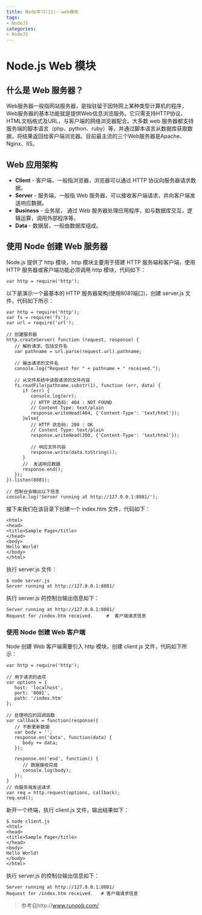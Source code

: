 ```yaml
---
title: Node学习(11)--web模块
tags: 
- NodeJS
categories:
- NodeJS
---
```


# Node.js Web 模块
## 什么是 Web 服务器？
Web服务器一般指网站服务器，是指驻留于因特网上某种类型计算机的程序，Web服务器的基本功能就是提供Web信息浏览服务。它只需支持HTTP协议、HTML文档格式及URL，与客户端的网络浏览器配合。大多数 web 服务器都支持服务端的脚本语言（php、python、ruby）等，并通过脚本语言从数据库获取数据，将结果返回给客户端浏览器。目前最主流的三个Web服务器是Apache、Nginx、IIS。

## Web 应用架构
*   **Client** - 客户端，一般指浏览器，浏览器可以通过 HTTP 协议向服务器请求数据。
*   **Server** - 服务端，一般指 Web 服务器，可以接收客户端请求，并向客户端发送响应数据。
*   **Business** - 业务层， 通过 Web 服务器处理应用程序，如与数据库交互，逻辑运算，调用外部程序等。
*   **Data** - 数据层，一般由数据库组成。

## 使用 Node 创建 Web 服务器
Node.js 提供了 http 模块，http 模块主要用于搭建 HTTP 服务端和客户端，使用 HTTP 服务器或客户端功能必须调用 http 模块，代码如下：
```
var http = require('http');
```
以下是演示一个最基本的 HTTP 服务器架构(使用8081端口)，创建 server.js 文件，代码如下所示：
```
var http = require('http');
var fs = require('fs');
var url = require('url');

// 创建服务器
http.createServer( function (request, response) {  
   // 解析请求，包括文件名
   var pathname = url.parse(request.url).pathname;
   
   // 输出请求的文件名
   console.log("Request for " + pathname + " received.");
   
   // 从文件系统中读取请求的文件内容
   fs.readFile(pathname.substr(1), function (err, data) {
      if (err) {
         console.log(err);
         // HTTP 状态码: 404 : NOT FOUND
         // Content Type: text/plain
         response.writeHead(404, {'Content-Type': 'text/html'});
      }else{             
         // HTTP 状态码: 200 : OK
         // Content Type: text/plain
         response.writeHead(200, {'Content-Type': 'text/html'});    
         
         // 响应文件内容
         response.write(data.toString());        
      }
      //  发送响应数据
      response.end();
   });   
}).listen(8081);

// 控制台会输出以下信息
console.log('Server running at http://127.0.0.1:8081/');
```
接下来我们在该目录下创建一个 index.htm 文件，代码如下：
```
<html>
<head>
<title>Sample Page</title>
</head>
<body>
Hello World!
</body>
</html>
```
执行 server.js 文件：
```
$ node server.js
Server running at http://127.0.0.1:8081/
```
执行 server.js 的控制台输出信息如下：
```
Server running at http://127.0.0.1:8081/
Request for /index.htm received.     #  客户端请求信息
```

### 使用 Node 创建 Web 客户端
Node 创建 Web 客户端需要引入 http 模块，创建 client.js 文件，代码如下所示：
```
var http = require('http');

// 用于请求的选项
var options = {
   host: 'localhost',
   port: '8081',
   path: '/index.htm'  
};

// 处理响应的回调函数
var callback = function(response){
   // 不断更新数据
   var body = '';
   response.on('data', function(data) {
      body += data;
   });
   
   response.on('end', function() {
      // 数据接收完成
      console.log(body);
   });
}
// 向服务端发送请求
var req = http.request(options, callback);
req.end();
```
新开一个终端，执行 client.js 文件，输出结果如下：
```
$ node client.js
<html>
<head>
<title>Sample Page</title>
</head>
<body>
Hello World!
</body>
</html>
```
执行 server.js 的控制台输出信息如下：
```
Server running at http://127.0.0.1:8081/
Request for /index.htm received.   # 客户端请求信息
```

> 参考自http://www.runoob.com/
